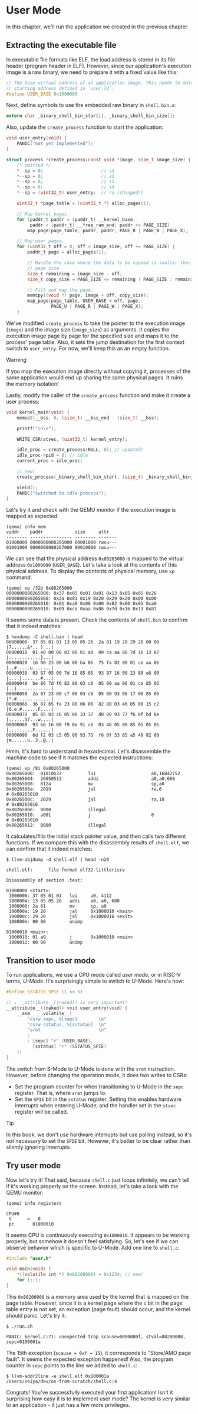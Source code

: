 # User Mode

In this chapter, we'll run the application we created in the previous chapter.

## Extracting the executable file

In executable file formats like ELF, the load address is stored in its file header (program header in ELF). However, since our application's execution image is a raw binary, we need to prepare it with a fixed value like this:

```c [kernel.h]
// The base virtual address of an application image. This needs to match the
// starting address defined in `user.ld`.
#define USER_BASE 0x1000000
```

Next, define symbols to use the embedded raw binary in `shell.bin.o`:

```c [kernel.c]
extern char _binary_shell_bin_start[], _binary_shell_bin_size[];
```

Also, update the `create_process` function to start the application:

```c [kernel.c] {1-3,5,11,20-33}
void user_entry(void) {
    PANIC("not yet implemented");
}

struct process *create_process(const void *image, size_t image_size) {
    /* omitted */
    *--sp = 0;                      // s3
    *--sp = 0;                      // s2
    *--sp = 0;                      // s1
    *--sp = 0;                      // s0
    *--sp = (uint32_t) user_entry;  // ra (changed!)

    uint32_t *page_table = (uint32_t *) alloc_pages(1);

    // Map kernel pages.
    for (paddr_t paddr = (paddr_t) __kernel_base;
         paddr < (paddr_t) __free_ram_end; paddr += PAGE_SIZE)
        map_page(page_table, paddr, paddr, PAGE_R | PAGE_W | PAGE_X);

    // Map user pages.
    for (uint32_t off = 0; off < image_size; off += PAGE_SIZE) {
        paddr_t page = alloc_pages(1);

        // Handle the case where the data to be copied is smaller than the
        // page size.
        size_t remaining = image_size - off;
        size_t copy_size = PAGE_SIZE <= remaining ? PAGE_SIZE : remaining;

        // Fill and map the page.
        memcpy((void *) page, image + off, copy_size);
        map_page(page_table, USER_BASE + off, page,
                 PAGE_U | PAGE_R | PAGE_W | PAGE_X);
    }
```

We've modified `create_process` to take the pointer to the execution image (`image`) and the image size (`image_size`) as arguments. It copies the execution image page by page for the specified size and maps it to the process' page table. Also, it sets the jump destination for the first context switch to `user_entry`. For now, we'll keep this as an empty function.

> [!WARNING]
>
> If you map the execution image directly without copying it, processes of the same application would end up sharing the same physical pages. It ruins the memory isolation!

Lastly, modify the caller of the `create_process` function and make it create a user process:

```c [kernel.c] {8,12}
void kernel_main(void) {
    memset(__bss, 0, (size_t) __bss_end - (size_t) __bss);

    printf("\n\n");

    WRITE_CSR(stvec, (uint32_t) kernel_entry);

    idle_proc = create_process(NULL, 0); // updated!
    idle_proc->pid = 0; // idle
    current_proc = idle_proc;

    // new!
    create_process(_binary_shell_bin_start, (size_t) _binary_shell_bin_size);

    yield();
    PANIC("switched to idle process");
}
```

Let's try it and check with the QEMU monitor if the execution image is mapped as expected:

```
(qemu) info mem
vaddr    paddr            size     attr
-------- ---------------- -------- -------
01000000 0000000080265000 00001000 rwxu---
01001000 0000000080267000 00010000 rwxu---
```

We can see that the physical address `0x80265000` is mapped to the virtual address `0x1000000` (`USER_BASE`). Let's take a look at the contents of this physical address. To display the contents of physical memory, use `xp` command:

```
(qemu) xp /32b 0x80265000
0000000080265000: 0x37 0x05 0x01 0x01 0x13 0x05 0x05 0x26
0000000080265008: 0x2a 0x81 0x19 0x20 0x29 0x20 0x00 0x00
0000000080265010: 0x01 0xa0 0x00 0x00 0x82 0x80 0x01 0xa0
0000000080265018: 0x09 0xca 0xaa 0x86 0x7d 0x16 0x13 0x87
```

It seems some data is present. Check the contents of `shell.bin` to confirm that it indeed matches:

```
$ hexdump -C shell.bin | head
00000000  37 05 01 01 13 05 05 26  2a 81 19 20 29 20 00 00  |7......&*.. ) ..|
00000010  01 a0 00 00 82 80 01 a0  09 ca aa 86 7d 16 13 87  |............}...|
00000020  16 00 23 80 b6 00 ba 86  75 fa 82 80 01 ce aa 86  |..#.....u.......|
00000030  03 87 05 00 7d 16 85 05  93 87 16 00 23 80 e6 00  |....}.......#...|
00000040  be 86 7d f6 82 80 03 c6  05 00 aa 86 01 ce 85 05  |..}.............|
00000050  2a 87 23 00 c7 00 03 c6  05 00 93 06 17 00 85 05  |*.#.............|
00000060  36 87 65 fa 23 80 06 00  82 80 03 46 05 00 15 c2  |6.e.#......F....|
00000070  05 05 83 c6 05 00 33 37  d0 00 93 77 f6 0f bd 8e  |......37...w....|
00000080  93 b6 16 00 f9 8e 91 c6  03 46 05 00 85 05 05 05  |.........F......|
00000090  6d f2 03 c5 05 00 93 75  f6 0f 33 85 a5 40 82 80  |m......u..3..@..|
```

Hmm, it's hard to understand in hexadecimal. Let's disassemble the machine code to see if it matches the expected instructions:

```
(qemu) xp /8i 0x80265000
0x80265000:  01010537          lui                     a0,16842752
0x80265004:  26050513          addi                    a0,a0,608
0x80265008:  812a              mv                      sp,a0
0x8026500a:  2019              jal                     ra,6                    # 0x80265010
0x8026500c:  2029              jal                     ra,10                   # 0x80265016
0x8026500e:  0000              illegal
0x80265010:  a001              j                       0                       # 0x80265010
0x80265012:  0000              illegal
```

It calculates/fills the initial stack pointer value, and then calls two different functions. If we compare this with the disassembly results of `shell.elf`, we can confirm that it indeed matches:

```
$ llvm-objdump -d shell.elf | head -n20

shell.elf:      file format elf32-littleriscv

Disassembly of section .text:

01000000 <start>:
 1000000: 37 05 01 01   lui     a0, 4112
 1000004: 13 05 05 26   addi    a0, a0, 608
 1000008: 2a 81         mv      sp, a0
 100000a: 19 20         jal     0x1000010 <main>
 100000c: 29 20         jal     0x1000016 <exit>
 100000e: 00 00         unimp

01000010 <main>:
 1000010: 01 a0         j       0x1000010 <main>
 1000012: 00 00         unimp
```

## Transition to user mode

To run applications, we use a CPU mode called *user mode*, or in RISC-V terms, *U-Mode*. It's surprisingly simple to switch to U-Mode. Here's how:

```c [kernel.h]
#define SSTATUS_SPIE (1 << 5)
```

```c [kernel.c]
// ↓ __attribute__((naked)) is very important!
__attribute__((naked)) void user_entry(void) {
    __asm__ __volatile__(
        "csrw sepc, %[sepc]        \n"
        "csrw sstatus, %[sstatus]  \n"
        "sret                      \n"
        :
        : [sepc] "r" (USER_BASE),
          [sstatus] "r" (SSTATUS_SPIE)
    );
}
```

The switch from S-Mode to U-Mode is done with the `sret` instruction. However, before changing the operation mode, it does two writes to CSRs:

- Set the program counter for when transitioning to U-Mode in the `sepc` register. That is, where `sret` jumps to.
- Set the `SPIE` bit in the `sstatus` register. Setting this enables hardware interrupts when entering U-Mode, and the handler set in the `stvec` register will be called.

> [!TIP]
>
> In this book, we don't use hardware interrupts but use polling instead, so it's not necessary to set the `SPIE` bit. However, it's better to be clear rather than silently ignoring interrupts.

## Try user mode

Now let's try it! That said, because `shell.c` just loops infinitely, we can't tell if it's working properly on the screen. Instead, let's take a look with the QEMU monitor:

```
(qemu) info registers

CPU#0
 V      =   0
 pc       01000010
```

It seems CPU is continuously executing `0x1000010`. It appears to be working properly, but somehow it doesn't feel satisfying. So, let's see if we can observe behavior which is specific to U-Mode. Add one line to `shell.c`:

```c [shell.c] {4}
#include "user.h"

void main(void) {
    *((volatile int *) 0x80200000) = 0x1234; // new!
    for (;;);
}
```

This `0x80200000` is a memory area used by the kernel that is mapped on the page table. However, since it is a kernel page where the `U` bit in the page table entry is not set, an exception (page fault) should occur, and the kernel should panic. Let's try it:

```
$ ./run.sh

PANIC: kernel.c:71: unexpected trap scause=0000000f, stval=80200000, sepc=0100001a
```

The 15th exception (`scause = 0xf = 15`), it corresponds to "Store/AMO page fault". It seems the expected exception happened! Also, the program counter in `sepc` points to the line we added to `shell.c`:

```
$ llvm-addr2line -e shell.elf 0x100001a
/Users/seiya/dev/os-from-scratch/shell.c:4
```

Congrats! You've successfully executed your first application! Isn't it surprising how easy it is to implement user mode? The kernel is very similar to an application - it just has a few more privileges.
